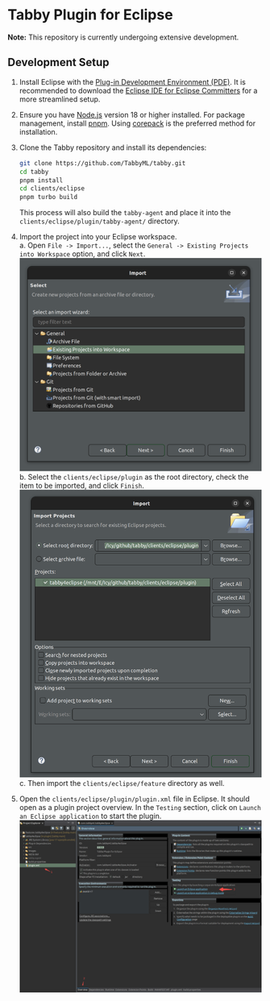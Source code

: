 # Tabby Plugin for Eclipse

**Note:** This repository is currently undergoing extensive development.

## Development Setup

1. Install Eclipse with the [Plug-in Development Environment (PDE)](https://projects.eclipse.org/projects/eclipse.pde). It is recommended to download the [Eclipse IDE for Eclipse Committers](https://www.eclipse.org/downloads/packages/release/2024-06/r/eclipse-ide-eclipse-committers) for a more streamlined setup.

2. Ensure you have [Node.js](https://nodejs.org/en/download/) version 18 or higher installed. For package management, install [pnpm](https://pnpm.io/installation). Using [corepack](https://pnpm.io/installation#using-corepack) is the preferred method for installation.

3. Clone the Tabby repository and install its dependencies:
    ```bash
    git clone https://github.com/TabbyML/tabby.git
    cd tabby
    pnpm install
    cd clients/eclipse
    pnpm turbo build
    ```
    This process will also build the `tabby-agent` and place it into the `clients/eclipse/plugin/tabby-agent/` directory.

4. Import the project into your Eclipse workspace.  
  a. Open `File -> Import...`, select the `General -> Existing Projects into Workspace` option, and click `Next`.
    ![Import Project into Workspace](docs/eclipse-import-project-select-wizard.png)
  b. Select the `clients/eclipse/plugin` as the root directory, check the item to be imported, and click `Finish`.
    ![Import Project into Workspace](docs/eclipse-import-project-select-project.png)
  c. Then import the `clients/eclipse/feature` directory as well.

5. Open the `clients/eclipse/plugin/plugin.xml` file in Eclipse. It should open as a plugin project overview. In the `Testing` section, click on `Launch an Eclipse application` to start the plugin.
  ![Launch an Eclipse application](docs/eclipse-launch-application.jpg)
